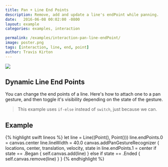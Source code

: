 ```yaml
---
title: Pan + Line End Points
description: Remove, add and update a line's endPoint while panning.
date:   2016-06-08 00:02:00 -0800
layout: example
categories: examples, interaction

permalink: /examples/interaction-pan-line-endPoint/
image: poster.png
tags: [interaction, line, end, point]
author: Travis Kirton
---
```

![](pan-line-endPoint.png)

## Dynamic Line End Points
You can change the end points of a line. Here's how to attach one to a pan gesture, and then toggle it's visibility depending on the state of the gesture.

> This example uses `if-else` instead of `switch`, just because we can.

## Example
{% highlight swift lineos %}
let line = Line((Point(), Point()))
line.endPoints.0 = canvas.center
line.lineWidth = 40.0
canvas.addPanGestureRecognizer { locations, center, translation, velocity, state in
    line.endPoints.1 = center
    if state == .Began {
        self.canvas.add(line)
    } else if state == .Ended {
        self.canvas.remove(line)
    }
}
{% endhighlight %}
